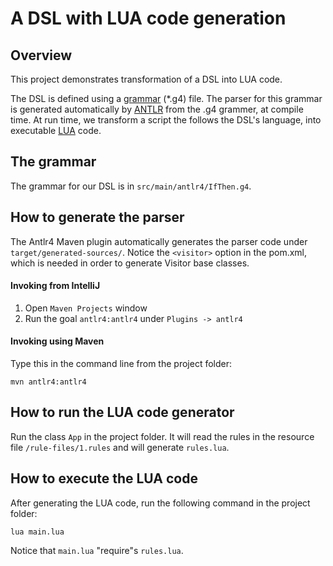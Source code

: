 # A DSL with LUA code generation
 
## Overview

This project demonstrates transformation of a DSL into LUA code.

The DSL is defined using a [grammar](https://github.com/antlr/antlr4/blob/master/doc/grammars.md) (*.g4) file. 
The parser for this grammar is generated automatically by [ANTLR](https://github.com/antlr/antlr4) from 
the .g4 grammer, at compile time. At run time, we transform a script the follows the DSL's language, 
into executable [LUA](https://www.lua.org/) code.  

## The grammar

The grammar for our DSL is in `src/main/antlr4/IfThen.g4`.

## How to generate the parser

The Antlr4 Maven plugin automatically generates the parser code under `target/generated-sources/`. 
Notice the `<visitor>` option in the pom.xml, which is needed in order to generate Visitor base classes.   

#### Invoking from IntelliJ

1. Open `Maven Projects` window
2. Run the goal `antlr4:antlr4` under `Plugins -> antlr4`

#### Invoking using Maven

Type this in the command line from the project folder:

    mvn antlr4:antlr4
    
## How to run the LUA code generator

Run the class `App` in the project folder. It will read the rules in the resource file `/rule-files/1.rules` 
and will generate `rules.lua`.

## How to execute the LUA code

After generating the LUA code, run the following command in the project folder:

    lua main.lua
    
Notice that `main.lua` "require"s `rules.lua`.